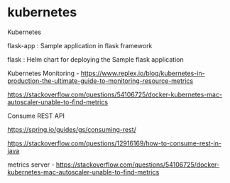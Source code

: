 # kubernetes
Kubernetes

flask-app : Sample application in flask framework

flask     : Helm chart for deploying the Sample flask application

Kubernetes Monitoring - https://www.replex.io/blog/kubernetes-in-production-the-ultimate-guide-to-monitoring-resource-metrics

https://stackoverflow.com/questions/54106725/docker-kubernetes-mac-autoscaler-unable-to-find-metrics 

Consume REST API

https://spring.io/guides/gs/consuming-rest/

https://stackoverflow.com/questions/12916169/how-to-consume-rest-in-java

metrics server - https://stackoverflow.com/questions/54106725/docker-kubernetes-mac-autoscaler-unable-to-find-metrics 
